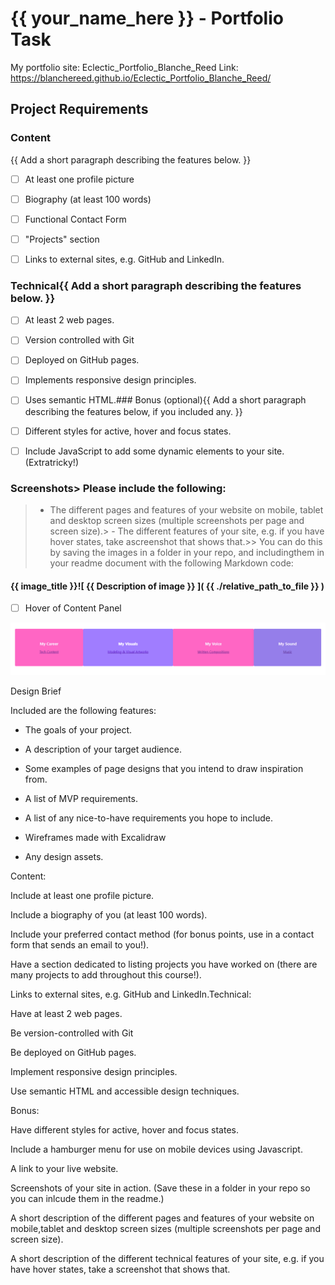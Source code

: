 # {{ your_name_here }} - Portfolio Task

My portfolio site: Eclectic_Portfolio_Blanche_Reed Link: https://blanchereed.github.io/Eclectic_Portfolio_Blanche_Reed/

## Project Requirements

### Content

{{ Add a short paragraph describing the features below. }}

- [ ] At least one profile picture

- [ ] Biography (at least 100 words)

- [ ] Functional Contact Form

- [ ] "Projects" section

- [ ] Links to external sites, e.g. GitHub and LinkedIn.

### Technical{{ Add a short paragraph describing the features below. }}

- [ ] At least 2 web pages.

- [ ] Version controlled with Git

- [ ] Deployed on GitHub pages.

- [ ] Implements responsive design principles.

- [ ] Uses semantic HTML.### Bonus (optional){{ Add a short paragraph describing the features below, if you included any. }}

- [ ] Different styles for active, hover and focus states.

- [ ] Include JavaScript to add some dynamic elements to your site. (Extratricky!)

### Screenshots> Please include the following:

> - The different pages and features of your website on mobile, tablet and desktop screen sizes (multiple screenshots per page and screen size).> - The different features of your site, e.g. if you have hover states, take ascreenshot that shows that.>> You can do this by saving the images in a folder in your repo, and includingthem in your readme document with the following Markdown code:

#### {{ image_title }}![ {{ Description of image }} ]( {{ ./relative_path_to_file }} )

- [ ] Hover of Content Panel

[![A screenshot of the hover state on the content panel](img/hover_thumbnail.png)](img/Hover_ContentPanel.mp4)

Design Brief

Included are the following features:

- The goals of your project.

- A description of your target audience.

- Some examples of page designs that you intend to draw inspiration from.

- A list of MVP requirements.

- A list of any nice-to-have requirements you hope to include.

- Wireframes made with Excalidraw

- Any design assets.

Content:

Include at least one profile picture.

Include a biography of you (at least 100 words).

Include your preferred contact method (for bonus points, use in a contact form that sends an email to you!).

Have a section dedicated to listing projects you have worked on (there are many projects to add throughout this course!).

Links to external sites, e.g. GitHub and LinkedIn.Technical:

Have at least 2 web pages.

Be version-controlled with Git

Be deployed on GitHub pages.

Implement responsive design principles.

Use semantic HTML and accessible design techniques.

Bonus:

Have different styles for active, hover and focus states.

Include a hamburger menu for use on mobile devices using Javascript.

A link to your live website.

Screenshots of your site in action. (Save these in a folder in your repo so you can inlcude them in the readme.)

A short description of the different pages and features of your website on mobile,tablet and desktop screen sizes (multiple screenshots per page and screen size).

A short description of the different technical features of your site, e.g. if you have hover states, take a screenshot that shows that.

